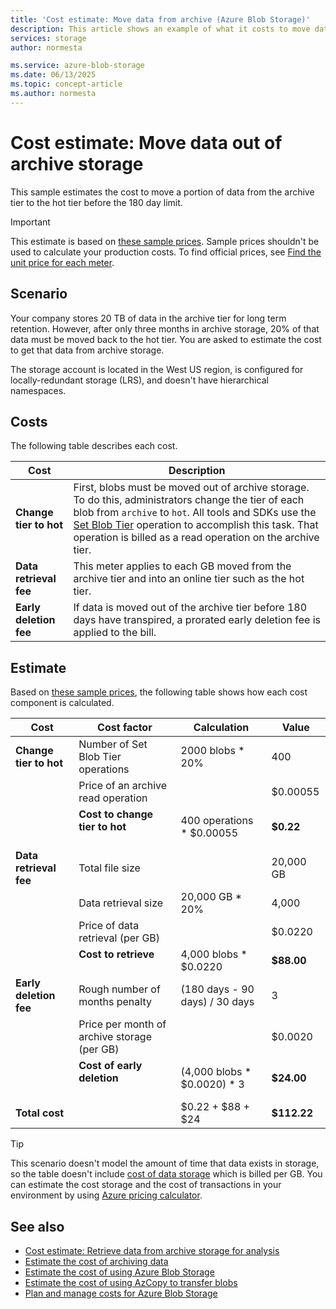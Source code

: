 ```yaml
---
title: 'Cost estimate: Move data from archive (Azure Blob Storage)' 
description: This article shows an example of what it costs to move data out of archive storage.
services: storage
author: normesta

ms.service: azure-blob-storage
ms.date: 06/13/2025
ms.topic: concept-article
ms.author: normesta
---
```


# Cost estimate: Move data out of archive storage 

This sample estimates the cost to move a portion of data from the archive tier to the hot tier before the 180 day limit.

> [!IMPORTANT]
> This estimate is based on [these sample prices](blob-storage-estimate-costs.md#sample-prices). Sample prices shouldn't be used to calculate your production costs. To find official prices, see [Find the unit price for each meter](../common/storage-plan-manage-costs.md#find-the-unit-price-for-each-meter).

## Scenario

Your company stores 20 TB of data in the archive tier for long term retention. However, after only three months in archive storage, 20% of that data must be moved back to the hot tier. You are asked to estimate the cost to get that data from archive storage.

The storage account is located in the West US region, is configured for locally-redundant storage (LRS), and doesn't have hierarchical namespaces.

## Costs

The following table describes each cost.

| Cost | Description |
|----|----|
| **Change tier to hot** | First, blobs must be moved out of archive storage. To do this, administrators change the tier of each blob from `archive` to `hot`. All tools and SDKs use the [Set Blob Tier](/rest/api/storageservices/set-blob-tier) operation to accomplish this task. That operation is billed as a read operation on the archive tier. |
| **Data retrieval fee** | This meter applies to each GB moved from the archive tier and into an online tier such as the hot tier. |
| **Early deletion fee** | If data is moved out of the archive tier before 180 days have transpired, a prorated early deletion fee is applied to the bill. |

## Estimate

Based on [these sample prices](blob-storage-estimate-costs.md#sample-prices), the following table shows how each cost component is calculated. 

| Cost                   | Cost factor                                 | Calculation                    | Value       |
|------------------------|---------------------------------------------|--------------------------------|-------------|
| **Change tier to hot** | Number of Set Blob Tier operations          | 2000 blobs * 20%               | 400         |
|                        | Price of an archive read operation          |                                | $0.00055    |
|                        | **Cost to change tier to hot**<br></br>     | 400 operations * $0.00055      | **$0.22**   |
| **Data retrieval fee** | Total file size                             |                                | 20,000 GB   |
|                        | Data retrieval size                         | 20,000 GB * 20%                | 4,000       |
|                        | Price of data retrieval (per GB)            |                                | $0.0220     |
|                        | **Cost to retrieve**<br></br>               | 4,000 blobs * $0.0220          | **$88.00**  |
| **Early deletion fee** | Rough number of months penalty              | (180 days - 90 days) / 30 days | 3           |
|                        | Price per month of archive storage (per GB) |                                | $0.0020     |
|                        | **Cost of early deletion**<br></br>         | (4,000 blobs * $0.0020) * 3     | **$24.00**  |
| **Total cost**         |                                             | $0.22 + $88 + $24              | **$112.22** |

> [!TIP]
> This scenario doesn't model the amount of time that data exists in storage, so the table doesn't include [cost of data storage](blob-storage-estimate-costs.md#the-cost-to-store-data) which is billed per GB. You can estimate the cost storage and the cost of transactions in your environment by using [Azure pricing calculator](https://azure.microsoft.com/pricing/calculator/).

## See also

- [Cost estimate: Retrieve data from archive storage for analysis](cost-estimate-archive-retrieval-copy-blob.md)
- [Estimate the cost of archiving data](archive-cost-estimation.md)
- [Estimate the cost of using Azure Blob Storage](blob-storage-estimate-costs.md)
- [Estimate the cost of using AzCopy to transfer blobs](azcopy-cost-estimation.md)
- [Plan and manage costs for Azure Blob Storage](../common/storage-plan-manage-costs.md)
